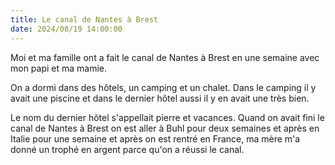 ```yaml
---
title: Le canal de Nantes à Brest
date: 2024/08/19 14:00:00 
---
```

Moi et ma famille ont a fait le canal de Nantes à Brest en une semaine avec mon papi et ma mamie.

On a dormi dans des hôtels, un camping et un chalet. Dans le camping il y avait une piscine et dans le dernier hôtel aussi il y en avait une très bien.

Le nom du dernier hôtel s'appellait pierre et vacances. Quand on avait fini le canal de Nantes à Brest on est aller à Buhl pour deux semaines et après en Italie pour une semaine et après on est rentré en France, ma mère m'a donné un trophé en argent parce qu'on a réussi le canal.


